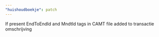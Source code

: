 ```yaml
---
"huishoudboekje": patch
---
```


If present EndToEndId and MndtId tags in CAMT file added to transactie omschrijving
